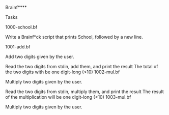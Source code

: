 Brainf****

Tasks

1000-school.bf

Write a Brainf*ck script that prints School, followed by a new line.

1001-add.bf

Add two digits given by the user.

Read the two digits from stdin, add them, and print the result
The total of the two digits with be one digit-long (<10)
1002-mul.bf

Multiply two digits given by the user.

Read the two digits from stdin, multiply them, and print the result
The result of the multiplication will be one digit-long (<10)
1003-mul.bf

Multiply two digits given by the user.
